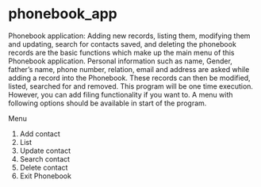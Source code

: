 # phonebook_app

Phonebook application: Adding new records, listing them, modifying them and updating, search for contacts saved, 
and deleting the phonebook records are the basic functions which make up the main menu of this Phonebook application. 
Personal information such as name, Gender, father’s name, phone number, relation, email and address are asked while adding a record into the Phonebook. 
These records can then be modified, listed, searched for and removed. This program will be one time execution. 
However, you can add filing functionality if you want to.
A menu with following options should be available in start of the program.


Menu
1.	Add contact
2.	List
3.	Update contact
4.	Search contact
5.	Delete contact
6.	Exit Phonebook
